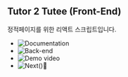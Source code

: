 ## Tutor 2 Tutee (Front-End)

정적페이지를 위한 리액트 스크립트입니다.
- ![Documentation](https://docs.google.com/spreadsheets/d/1Pe2ZcPZiRUYBfrYW3ZOcvmtuUUuG0Yn3Lkc-9folDto/edit?usp=sharing)
- ![Back-end](https://github.com/WooSeob/pbl3-server-side)
- ![Demo video](https://youtu.be/X0MH60IjdQc)
- ![Next()🚸](https://github.com/jinwoo1225/Tutor2Tutee-Advanced)
